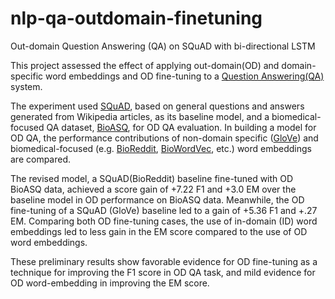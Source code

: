 # nlp-qa-outdomain-finetuning
Out-domain Question Answering (QA) on SQuAD with bi-directional LSTM

This project assessed the effect of applying out-domain(OD) and domain-specific word embeddings and OD fine-tuning to a [Question Answering(QA)](https://en.wikipedia.org/wiki/Question_answering) system.  

The experiment used [SQuAD](https://rajpurkar.github.io/SQuAD-explorer/), based on general questions and answers generated from Wikipedia articles, as its baseline model, and a biomedical-focused QA dataset, [BioASQ](https://paperswithcode.com/dataset/bioasq), for OD QA evaluation. In building a model for OD QA, the performance contributions of non-domain specific ([GloVe](https://nlp.stanford.edu/projects/glove/)) and biomedical-focused (e.g. [BioReddit](https://github.com/basaldella/bioreddit), [BioWordVec](https://github.com/ncbi-nlp/BioWordVec), etc.) word embeddings are compared.  

The revised model, a SQuAD(BioReddit) baseline fine-tuned with OD BioASQ data, achieved a score gain of +7.22 F1 and +3.0 EM over the baseline model in OD performance on BioASQ data. Meanwhile, the OD fine-tuning of a SQuAD (GloVe) baseline led to a gain of +5.36 F1 and +.27 EM. Comparing both OD fine-tuning cases, the use of in-domain (ID) word embeddings led to less gain in the EM score compared to the use of OD word embeddings. 

These preliminary results show favorable evidence for OD fine-tuning as a technique for improving the F1 score in OD QA task, and mild evidence for OD word-embedding in improving the EM score. 

